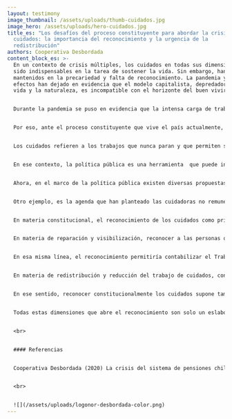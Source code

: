 ```yaml
---
layout: testimony
image_thumbnail: /assets/uploads/thumb-cuidados.jpg
image_hero: /assets/uploads/hero-cuidados.jpg
title_es: "Los desafíos del proceso constituyente para abordar la crisis de los
  cuidados: la importancia del reconocimiento y la urgencia de la
  redistribución"
authors: Cooperativa Desbordada
content_block_es: >-
  En un contexto de crisis múltiples, los cuidados en todas sus dimensiones han
  sido indispensables en la tarea de sostener la vida. Sin embargo, han sido
  mantenidos en la precariedad y falta de reconocimiento. La pandemia y sus
  efectos han dejado en evidencia que el modelo capitalista, depredador de la
  vida y la naturaleza, es incompatible con el horizonte del buen vivir.


  Durante la pandemia se puso en evidencia que la intensa carga de trabajo de cuidados no remunerados al interior de los hogares es sostenida principalmente en los hombros de cuerpos feminizados y fue intensificada, además, por el cierre de las escuelas y por la mayor demanda de cuidados de la salud producto del virus. Asimismo, se constató que existen trabajos que están más expuestos al desarrollarse en el marco de la informalidad, como es el caso de las trabajadoras de casa particular.


  Por eso, ante el proceso constituyente que vive el país actualmente, los cuidados deben ser un eje fundamental de la nueva sociedad que se busca construir. En ese sentido, es necesario asumir que las personas no son independientes sino, muy por el contrario, interdependientes y ecodependientes, es decir, que necesitan de otras personas y de la Naturaleza para vivir. 


  Los cuidados refieren a los trabajos que nunca paran y que permiten sostener la vida, que se realizan tanto dentro como fuera del hogar, a cambio o no de un salario. Se trata de labores presentes a lo largo de todo el ciclo de vida: del cuidado de la infancia, de personas dependientes y mayores, la salud y la educación y de todas las actividades de trabajo doméstico necesarias cotidianamente. Se trata del cuidado de los animales y la Naturaleza, de los territorios y la defensa de las aguas y de la lucha por los derechos sexuales y reproductivos que para el autocuidado. Se trata también de las estrategias de resistencia y protección colectiva entre mujeres, lesbianas y disidencias, entre muchas otras expresiones cotidianas.


  En ese contexto, la política pública es una herramienta  que puede incidir en enfrentar la crisis de los cuidados, pero la magnitud de esta crisis excede las posibilidades de ser abordada solo a través de este mecanismo. Porque cuando se habla de cuidados también se incluyen otras muchas dimensiones que han estado fuera de su ámbito de aplicación; como la defensa de los territorios y las aguas, el trabajo de cooperativas de abastecimiento local o a las redes de defensa de las disidencias sexo-genéricas.


  Ahora, en el marco de la política pública existen diversas propuestas en torno al cuidado remunerado y no remunerado que se pueden rescatar desde las organizaciones de cuidadoras y los movimientos feministas. Por ejemplo, las trabajadoras de casa particular han estado levantando una agenda incansable, incluso antes de la pandemia, para promover su formalización, ser consideradas como trabajadoras de igual categoría al empleo asalariado, acceder al seguro de desempleo y, en general, mejorar sus condiciones laborales.


  Otro ejemplo, es la agenda que han planteado las cuidadoras no remuneradas respecto a la necesidad de un sistema plurinacional de cuidados. En este caso, puede reconocerse que existe un trabajo a escala local, en el que las cooperativas y organizaciones de cuidadoras han presentado propuestas concretas a los municipioso sobre un abordaje  de los cuidados que se ajuste a las necesidades reales de cuidadoras y dependientes. A escala nacional, es posible esbozar propuestas que aborden una visión integral de los cuidados en todo el territorio, en las que el gobierno central pueda destinar recursos a los cuidados, considerándolos como un cuarto pilar de la protección social y ya no solo como una política aislada. 


  En materia constitucional, el reconocimiento de los cuidados como principio y como derecho fundamental permite avanzar en varias dimensiones. En primer lugar, aporta a la reparación y visibilización de un trabajo desvalorizado  por el Estado en toda su historia. En segundo lugar, dando espacio para la generación de políticas que permitan redistribuir y reducir el tiempo de cuidados que ocupan los cuerpos feminizados actualmente. 


  En materia de reparación y visibilización, reconocer a las personas que cuidan -remunerada y no remuneradamente- como trabajadoras permite problematizar, por ejemplo, la clasificación que tienen para ser titulares de derechos sociales. Hasta ahora la idea de que las personas que cuidan no remuneradamente son inactivas o que no trabajan proviene de una visión androcéntrica del trabajo. La realidad es que esta clasificación es bastante tramposa ya que incluso después de los 70 años, las mujeres llegan a trabajar en promedio más de 40 horas semanales , principalmente en horas dedicadas al trabajo doméstico y de cuidados. En la práctica, no se jubilan nunca de sus funciones. (Cooperativa Desbordada, 2020). 


  En esa misma línea, el reconocimiento permitiría contabilizar el Trabajo Doméstico No Remunerado en Encuestas de Uso del Tiempo  (EUT) periódicas y levantar la Cuenta Satélite del Trabajo Doméstico No Remunerado para medir la producción fuera de los sistemas de cuentas nacionales. Recién este año se realizó en Chile un cálculo respaldado por el órgano rector de las cuentas nacionales, el Banco Central, pero producto de la falta de continuidad de las EUT no es un ejercicio que se pueda hacer anualmente de manera sistemática. Según este estudio, el valor de este trabajo alcanzó un 25,6% del Producto Interno Bruto (PIB). Estos cálculos no son un ejercicio meramente simbólico. Reconocer y valorar estas labores es un primer paso para priorizarlas en las política pública, sobre todo ante la necesidad urgente de políticas contracíclicas para enfrentar la crisis económica, sanitaria y social que ha provocado la pandemia. 


  En materia de redistribución y reducción del trabajo de cuidados, con el debate constitucional se puede ahondar en las nociones de políticas sobre la provisión de cuidados. En Chile, la responsabilidad principal de proveer cuidado se concentra en los hogares, y dentro de ellos, en los cuerpos feminizados, independiente de su situación laboral. Para buscar una distribución equitativa de los cuidados, es necesario que la discusión sobre la organización social de los cuidados, los entienda como un derecho y  no se base en la capacidad de pago de los servicios de cuidado en el mercado. En ese sentido, el reconocimiento constitucional podría permitir abordar políticas efectivas de corresponsabilidad de los cuidados y salir del esquema maternalista en el que se han pensado desde el Estado.


  En ese sentido, reconocer constitucionalmente los cuidados supone también reconocer los aportes de años de lucha feminista que han señalado que los cuidados no son un asunto privado, sino que, por el contrario, convoca a la sociedad en todos sus niveles. El reconocimiento constitucional puede ser una puerta a la proyección de un sistema plurinacional de cuidados. Una propuesta que ha surgido desde los movimientos feministas y que pone en el centro el reconocimiento de las experiencias de las comunidades, las cuales han resistido a través de los cuidados a un sistema que les ha atacado sistemáticamente. Estas reflexiones parten por comprender, reconocer y visibilizar las redes de cuidados que se traman en los territorios. En ese sentido, el reconocimiento constitucional podría traer también la oportunidad de redireccionar los ejes de accióna necesidades diversas, con perspectiva local. 


  Todas estas dimensiones que abre el reconocimiento son solo un eslabón en el proceso de entender las actividades relacionadas a los cuidados como la base del funcionamiento económico. El desafío es girar hacia formas de consumo, producción y reproducción realmente transformadoras que posibiliten vidas dignas y sostenibles. Para ello es clave reconocer el rol de los trabajos de cuidados en el bienestar social, quitar espacio a los mercados capitalistas y generar modos de producción local acordes a las necesidades vitales de la mayoría. 


  <br>


  #### Referencias


  Cooperativa Desbordada (2020) La crisis del sistema de pensiones chileno: una mirada desde la economía feminista.


  <br>


  ![](/assets/uploads/logonor-desbordada-color.png)
---
```

